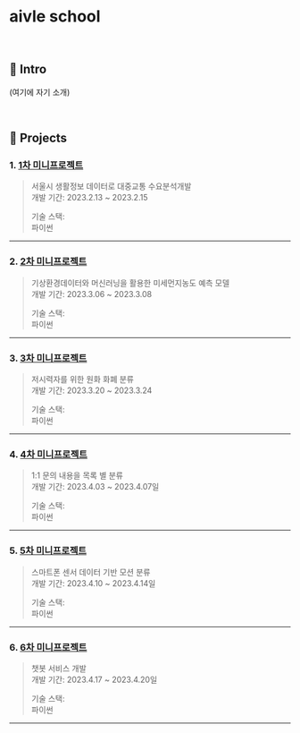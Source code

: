 # aivle school

</br>

## :pushpin: Intro
(여기에 자기 소개)

</br>


## :pushpin: Projects
### 1. [1차 미니프로젝트](https://github.com/9eun/aivle3th/blob/main/1%EC%B0%A8%20%EB%AF%B8%EB%8B%88%ED%94%84%EB%A1%9C%EC%A0%9D%ED%8A%B8/project.md)
>서울시 생활정보 데이터로 대중교통 수요분석개발                
>개발 기간: 2023.2.13 ~ 2023.2.15
>  
>기술 스택:  
> 파이썬
---


### 2. [2차 미니프로젝트](https://github.com/9eun/aivle3th/blob/main/2%EC%B0%A8%20%EB%AF%B8%EB%8B%88%ED%94%84%EB%A1%9C%EC%A0%9D%ED%8A%B8/project.md)
>기상환경데이터와 머신러닝을 활용한 미세먼지농도 예측 모델        
>개발 기간: 2023.3.06 ~ 2023.3.08
>  
>기술 스택:  
> 파이썬

---

### 3. [3차 미니프로젝트](https://github.com/9eun/aivle3th/blob/main/3%EC%B0%A8%20%EB%AF%B8%EB%8B%88%ED%94%84%EB%A1%9C%EC%A0%9D%ED%8A%B8/project.md)
>저시력자를 위한 원화 화폐 분류     
>개발 기간: 2023.3.20 ~ 2023.3.24  
>  
>기술 스택:  
> 파이썬 

---
### 4. [4차 미니프로젝트](https://github.com/9eun/aivle3th/blob/main/4%EC%B0%A8%20%EB%AF%B8%EB%8B%88%ED%94%84%EB%A1%9C%EC%A0%9D%ED%8A%B8/project.md)
>1:1 문의 내용을 목록 별 분류​     
>개발 기간: 2023.4.03 ~ 2023.4.07일
>  
>기술 스택:  
> 파이썬 

---
### 5. [5차 미니프로젝트](https://github.com/9eun/aivle3th/blob/main/5%EC%B0%A8%20%EB%AF%B8%EB%8B%88%ED%94%84%EB%A1%9C%EC%A0%9D%ED%8A%B8/project.md)
>스마트폰 센서 데이터 기반 모션 분류    
>개발 기간: 2023.4.10 ~ 2023.4.14일
>  
>기술 스택:  
> 파이썬 

---

### 6. [6차 미니프로젝트](https://github.com/9eun/aivle3th/blob/main/6%EC%B0%A8%20%EB%AF%B8%EB%8B%88%ED%94%84%EB%A1%9C%EC%A0%9D%ED%8A%B8/project.md)
>챗봇 서비스 개발    
>개발 기간: 2023.4.17 ~ 2023.4.20일
>  
>기술 스택:  
> 파이썬 

---
